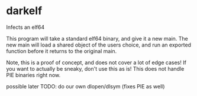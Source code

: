 # darkelf
Infects an elf64

This program will take a standard elf64 binary, and give it a new main. The new main will load a shared object of the users choice, and run an exported function before it returns to the original main.

Note, this is a proof of concept, and does not cover a lot of edge cases!
If you want to actually be sneaky, don't use this as is!
This does not handle PIE binaries right now.

possible later TODO:
	do our own dlopen/dlsym (fixes PIE as well)
